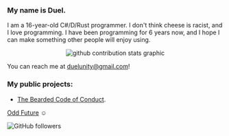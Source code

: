 ### My name is Duel.
I am a 16-year-old C#/D/Rust programmer. I don't think cheese is racist, and I love programming. I have been programming for 6 years now, and I hope I can make something other people will enjoy using.

<p align=center>
  <img alt="github contribution stats graphic" src=https://github-contribution-stats.vercel.app/api/?username=DuelTheBearded>
</p>

You can reach me at [duelunity@gmail.com](mailto:duelunity@gmail.com)!

### My public projects:
* [The Bearded Code of Conduct](https://github.com/DuelTheBearded/code-of-conduct).

[Odd Future](https://www.youtube.com/watch?v=v1YojYU5nPQ) ☺ 

![GitHub followers](https://img.shields.io/github/followers/DuelTheBearded?style=social)
<!--
**DuelTheBearded/DuelTheBearded** is a ✨ _special_ ✨ repository because its `README.md` (this file) appears on your GitHub profile.

Here are some ideas to get you started:

- 🔭 I’m currently working on ...
- 🌱 I’m currently learning ...
- 👯 I’m looking to collaborate on ...
- 🤔 I’m looking for help with ...
- 💬 Ask me about ...
- 📫 How to reach me: ...
- 😄 Pronouns: ...
- ⚡ Fun fact: ...
-->
